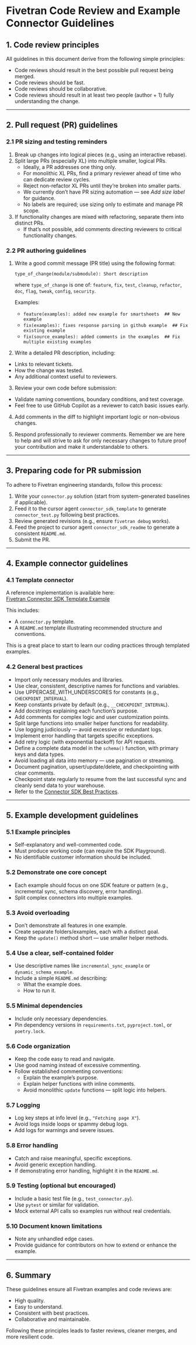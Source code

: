 # Fivetran Code Review and Example Connector Guidelines


## 1. Code review principles

All guidelines in this document derive from the following simple principles:

- Code reviews should result in the best possible pull request being merged.
- Code reviews should be fast.
- Code reviews should be collaborative.
- Code reviews should result in at least two people (author + 1) fully understanding the change.

---

## 2. Pull request (PR) guidelines

### 2.1 PR sizing and testing reminders

1. Break up changes into logical pieces (e.g., using an interactive rebase).
2. Split large PRs (especially XL) into multiple smaller, logical PRs.
   - Ideally, a PR addresses one thing only.
   - For monolithic XL PRs, find a primary reviewer ahead of time who can dedicate review cycles.
   - Reject non-refactor XL PRs until they’re broken into smaller parts.
   - We currently don’t have PR sizing automation — see *Add size label* for guidance.
   - No labels are required; use sizing only to estimate and manage PR scope.
3. If functionality changes are mixed with refactoring, separate them into distinct PRs.
   - If that’s not possible, add comments directing reviewers to critical functionality changes.


### 2.2 PR authoring guidelines

1. Write a good commit message (PR title) using the following format:

    ```
    type_of_change(module/submodule): Short description
    ```

    where `type_of_change` is one of:  `feature`, `fix`, `test`, `cleanup`, `refactor`, `doc`, `flag`, `tweak`, `config`, `security`.

    Examples:
    - `feature(examples): added new example for smartsheets  ## New example`
    - `fix(examples): fixes response parsing in github example  ## Fix existing example`
    - `fix(source_examples): added comments in the examples  ## Fix multiple existing examples`

2. Write a detailed PR description, including:
- Links to relevant tickets.
- How the change was tested.
- Any additional context useful to reviewers.

3. Review your own code before submission:
- Validate naming conventions, boundary conditions, and test coverage.
- Feel free to use GitHub Copilot as a reviewer to catch basic issues early.

4. Add comments in the diff to highlight important logic or non-obvious changes.

5. Respond professionally to reviewer comments. Remember we are here to help and will strive to ask for only necessary changes to future proof your contribution and make it understandable to others.

---

## 3. Preparing code for PR submission

To adhere to Fivetran engineering standards, follow this process:

1. Write your `connector.py` solution (start from system-generated baselines if applicable).
2. Feed it to the cursor agent `connector_sdk_template` to generate `connector_test.py` following best practices.
3. Review generated revisions (e.g., ensure `fivetran debug` works).
4. Feed the project to cursor agent `connector_sdk_readme` to generate a consistent `README.md`.
5. Submit the PR.

---

## 4. Example connector guidelines

### 4.1 Template connector

A reference implementation is available here:  
[Fivetran Connector SDK Template Example](https://github.com/fivetran/fivetran_connector_sdk/tree/main/template_example_connector)

This includes:
- A `connector.py` template.
- A `README.md` template illustrating recommended structure and conventions.

This is a great place to start to learn our coding practices through templated examples.


### 4.2 General best practices

- Import only necessary modules and libraries.
- Use clear, consistent, descriptive names for functions and variables.
- Use UPPERCASE_WITH_UNDERSCORES for constants (e.g., `CHECKPOINT_INTERVAL`).
- Keep constants private by default (e.g., `__CHECKPOINT_INTERVAL`).
- Add docstrings explaining each function’s purpose.
- Add comments for complex logic and user customization points.
- Split large functions into smaller helper functions for readability.
- Use logging judiciously — avoid excessive or redundant logs.
- Implement error handling that targets specific exceptions.
- Add retry logic (with exponential backoff) for API requests.
- Define a complete data model in the `schema()` function, with primary keys and data types.
- Avoid loading all data into memory — use pagination or streaming.
- Document pagination, upsert/update/delete, and checkpointing with clear comments.
- Checkpoint state regularly to resume from the last successful sync and cleanly send data to your warehouse.
- Refer to the [Connector SDK Best Practices](https://fivetran.com/docs/connectors/connector-sdk/best-practices).

---

## 5. Example development guidelines

### 5.1 Example principles

- Self-explanatory and well-commented code.
- Must produce working code (can require the SDK Playground).
- No identifiable customer information should be included.



### 5.2 Demonstrate one core concept

- Each example should focus on one SDK feature or pattern (e.g., incremental sync, schema discovery, error handling).
- Split complex connectors into multiple examples.



### 5.3 Avoid overloading

- Don’t demonstrate all features in one example.
- Create separate folders/examples, each with a distinct goal.
- Keep the `update()` method short — use smaller helper methods.


### 5.4 Use a clear, self-contained folder

- Use descriptive names like `incremental_sync_example` or `dynamic_schema_example`.
- Include a simple `README.md` describing:
  - What the example does.
  - How to run it.



### 5.5 Minimal dependencies

- Include only necessary dependencies.
- Pin dependency versions in `requirements.txt`, `pyproject.toml`, or `poetry.lock`.


### 5.6 Code organization

- Keep the code easy to read and navigate.
- Use good naming instead of excessive commenting.
- Follow established commenting conventions:
  - Explain the example’s purpose.
  - Explain helper functions with inline comments.
  - Avoid monolithic `update` functions — split logic into helpers.



### 5.7 Logging

- Log key steps at info level (e.g., `"Fetching page X"`).
- Avoid logs inside loops or spammy debug logs.
- Add logs for warnings and severe issues.


### 5.8 Error handling

- Catch and raise meaningful, specific exceptions.
- Avoid generic exception handling.
- If demonstrating error handling, highlight it in the `README.md`.


### 5.9 Testing (optional but encouraged)

- Include a basic test file (e.g., `test_connector.py`).
- Use `pytest` or similar for validation.
- Mock external API calls so examples run without real credentials.

### 5.10 Document known limitations

- Note any unhandled edge cases.
- Provide guidance for contributors on how to extend or enhance the example.

---

## 6. Summary

These guidelines ensure all Fivetran examples and code reviews are:
- High quality.
- Easy to understand.
- Consistent with best practices.
- Collaborative and maintainable.

Following these principles leads to faster reviews, cleaner merges, and more resilient code.


